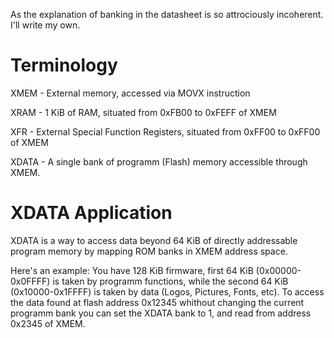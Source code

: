 As the explanation of banking in the datasheet is so attrociously incoherent. I'll write my own.


Terminology
===========
XMEM - External memory, accessed via MOVX instruction

XRAM - 1 KiB of RAM, situated from 0xFB00 to 0xFEFF of XMEM

XFR - External Special Function Registers, situated from 0xFF00 to 0xFF00 of XMEM

XDATA - A single bank of programm (Flash) memory accessible through XMEM.


XDATA Application
===================
XDATA is a way to access data beyond 64 KiB of directly addressable program memory by mapping ROM banks in XMEM address space.

Here's an example: You have 128 KiB firmware, first 64 KiB (0x00000-0x0FFFF) is taken by programm functions, while the second 64 KiB (0x10000-0x1FFFF) is taken by data (Logos, Pictures, Fonts, etc). To access the data found at flash address 0x12345 whithout changing the current programm bank you can set the XDATA bank to 1, and read from address 0x2345 of XMEM.
